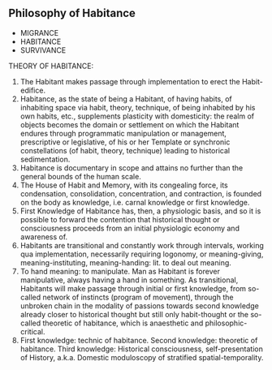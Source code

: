 Philosophy of Habitance
-----------------------
* MIGRANCE
* HABITANCE
* SURVIVANCE

THEORY OF HABITANCE:

1. The Habitant makes passage through implementation to erect the Habit-
edifice.
2. Habitance, as the state of being a Habitant, of having habits, of inhabiting
space via habit, theory, technique, of being inhabited by his own habits,
etc., supplements plasticity with domesticity: the realm of objects becomes
the domain or settlement on which the Habitant endures through
programmatic manipulation or management, prescriptive or legislative, of
his or her Template or synchronic constellations (of habit, theory,
technique) leading to historical sedimentation.
3. Habitance is documentary in scope and attains no further than the general
bounds of the human scale.
4. The House of Habit and Memory, with its congealing force, its
condensation, consolidation, concentration, and contraction, is founded
on the body as knowledge, i.e. carnal knowledge or first knowledge.
5. First Knowledge of Habitance has, then, a physiologic basis, and so it is
possible to forward the contention that historical thought or consciousness
proceeds from an initial physiologic economy and awareness of.
6. Habitants are transitional and constantly work through intervals, working
qua implementation, necessarily requiring logonomy, or meaning-giving,
meaning-instituting, meaning-handing: lit. to deal out meaning.
7. To hand meaning: to manipulate. Man as Habitant is forever
manipulative, always having a hand in something. As transitional,
Habitants will make passage through initial or first knowledge, from so-
called network of instincts (program of movement), through the unbroken
chain in the modality of passions towards second knowledge already
closer to historical thought but still only habit-thought or the so-called
theoretic of habitance, which is anaesthetic and philosophic-critical.
8. First knowledge: technic of habitance. Second knowledge: theoretic of
habitance. Third knowledge: Historical consciousness, self-presentation
of History, a.k.a. Domestic moduloscopy of stratified spatial-temporality.
